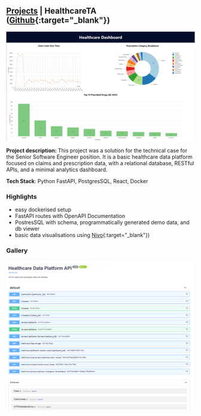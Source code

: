 ## [Projects](/portfolio/) | HealthcareTA ([Github](https://github.com/innpyt/healthcare-ta/){:target="_blank"})

<img src="../images/healthcare/home.png"/>

**Project description:** This project was a solution for the technical case for the Senior Software Engineer position. It is a basic healthcare data platform focused on claims and prescription data, with a relational database, RESTful APIs, and a minimal analytics dashboard.

**Tech Stack**: Python FastAPI, PostgresSQL, React, Docker

### Highlights
- easy dockerised setup
- FastAPI routes with OpenAPI Documentation
- PostresSQL with schema, programmatically generated demo data, and db viewer
- basic data visualisations using [Nivo](https://nivo.rocks/){:target="_blank"})


### Gallery


<img src="../images/healthcare/api.png"/>
